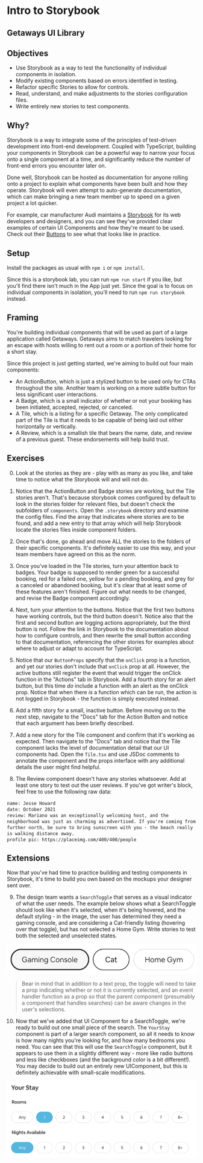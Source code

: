 # Intro to Storybook

## Getaways UI Library

## Objectives

- Use Storybook as a way to test the functionality of individual components in isolation.
- Modify existing components based on errors identified in testing.
- Refactor specific Stories to allow for controls.
- Read, understand, and make adjustments to the stories configuration files.
- Write entirely new stories to test components.

## Why?

Storybook is a way to integrate some of the principles of test-driven development into front-end development. Coupled with TypeScript, building your components in Storybook can be a powerful way to narrow your focus onto a single component at a time, and significantly reduce the number of front-end errors you encounter later on.

Done well, Storybook can be hosted as documentation for anyone rolling onto a project to explain what components have been built and how they operate. Storybook will even attempt to auto-generate documentation, which can make bringing a new team member up to speed on a given project a lot quicker.

For example, car manufacturer Audi maintains a [Storybook](https://react.ui.audi/?path=/docs/introduction--page) for its web developers and designers, and you can see they've provided clear examples of certain UI Components and how they're meant to be used. Check out their [Buttons](https://react.ui.audi/?path=/docs/components-buttons-all-stories--primary-button) to see what that looks like in practice.

## Setup

Install the packages as usual with `npm i` or `npm install`.

Since this is a storybook lab, you can run `npm run start` if you like, but you'll find there isn't much in the App just yet. Since the goal is to focus on individual components in isolation, you'll need to run `npm run storybook` instead.

## Framing

You're building individual components that will be used as part of a large application called Getaways. Getaways aims to match travelers looking for an escape with hosts willing to rent out a room or a portion of their home for a short stay.

Since this project is just getting started, we're aiming to build out four main components:

- An ActionButton, which is just a stylized button to be used only for CTAs throughout the site. Another team is working on a more subtle button for less significant user interactions.
- A Badge, which is a small indicator of whether or not your booking has been initiated, accepted, rejected, or canceled.
- A Tile, which is a listing for a specific Getaway. The only complicated part of the Tile is that it needs to be capable of being laid out either horizontally or vertically.
- A Review, which is a smallish tile that bears the name, date, and review of a previous guest. These endorsements will help build trust.

## Exercises

0. Look at the stories as they are - play with as many as you like, and take time to notice what the Storybook will and will not do.

1. Notice that the ActionButton and Badge stories are working, but the Tile stories aren't. That's because storybook comes configured by default to look in the stories folder for relevant files, but doesn't check the subfolders of `components`. Open the `.storybook` directory and examine the config files. Find the array that indicates where stories are to be found, and add a new entry to that array which will help Storybook locate the stories files inside component folders.

2. Once that's done, go ahead and move ALL the stories to the folders of their specific components. It's definitely easier to use this way, and your team members have agreed on this as the norm.

3. Once you've loaded in the Tile stories, turn your attention back to badges. Your badge is supposed to render green for a successful booking, red for a failed one, yellow for a pending booking, and grey for a canceled or abandoned booking, but it's clear that at least some of these features aren't finished. Figure out what needs to be changed, and revise the Badge component accordingly.

4. Next, turn your attention to the buttons. Notice that the first two buttons have working controls, but the third button doesn't. Notice also that the first and second button are logging actions appropriately, but the third button is not. Follow the link in Storybook to the documentation about how to configure controls, and then rewrite the small button according to that documentation, referencing the other stories for examples about where to adjust or adapt to account for TypeScript.

5. Notice that our `ButtonProps` specify that the `onClick` prop is a function, and yet our stories don't include that `onClick` prop at all. However, the active buttons still register the event that would trigger the onClick function in the "Actions" tab in Storybook. Add a fourth story for an alert button, but this time _do_ include a function with an alert as the onClick prop. Notice that when there _is_ a function which can be run, the action is not logged in Storybook - the function is simply executed instead.

6. Add a fifth story for a small, inactive button. Before moving on to the next step, navigate to the "Docs" tab for the Action Button and notice that each argument has been briefly described.

7. Add a new story for the Tile component and confirm that it's working as expected. Then navigate to the "Docs" tab and notice that the Tile component lacks the level of documentation detail that our UI components had. Open the `Tile.tsx` and use JSDoc comments to annotate the component and the props interface with any additional details the user might find helpful.

8. The Review component doesn't have any stories whatsoever. Add at least one story to test out the user reviews. If you've got writer's block, feel free to use the following raw data:

```
name: Jesse Howard
date: October 2021
review: Mariano was an exceptionally welcoming host, and the neighborhood was just as charming as advertised. If you're coming from further north, be sure to bring sunscreen with you - the beach really is walking distance away.
profile pic: https://placeimg.com/400/400/people
```

## Extensions

Now that you've had time to practice building and testing components in Storybook, it's time to build you own based on the mockups your designer sent over.

9. The design team wants a `SearchToggle` that serves as a visual indicator of what the user needs. The example below shows what a SearchToggle should look like when it's selected, when it's being hovered, and the default styling - in the image, the user has determined they need a gaming console, and are considering a Cat-friendly listing (hovering over that toggle), but has not selected a Home Gym. Write stories to test both the selected and unselected states.

![Search Tiles - capsule-shaped styling and a thicker outline on the first implies they are clickable](SearchTilePreview.png)

> Bear in mind that in addition to a text prop, the toggle will need to take a prop indicating whether or not it is currently selected, and an event handler function as a prop so that the parent component (presumably a component that handles searches) can be aware changes in the user's selections.

10. Now that we've added that UI Component for a SearchToggle, we're ready to build out one small piece of the search. The `YourStay` component is part of a larger search component, so all it needs to know is how many nights you're looking for, and how many bedrooms you need. You can see that this will use the `SearchToggle` component, but it appears to use them in a slightly different way - more like radio buttons and less like checkboxes (and the background color is a bit different!). You may decide to build out an entirely new UIComponent, but this is definitely achievable with small-scale modifications.

![Two horizontal rows of 9 capsule-shaped buttons each. The first row is labeled "Beds" and the second is labeled "Nights Available". The first capsule-shaped button in each row bears the word "Any" and the remaining eight show the numbers 1 to 8](YourStay.png)

